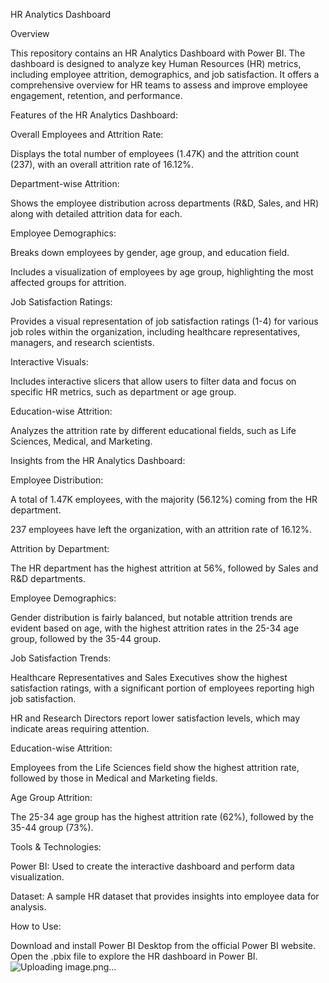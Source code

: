 HR Analytics Dashboard

Overview

This repository contains an HR Analytics Dashboard with Power BI. The dashboard is designed to analyze key Human Resources (HR) metrics, including employee attrition, demographics, and job satisfaction. It offers a comprehensive overview for HR teams to assess and improve employee engagement, retention, and performance.

Features of the HR Analytics Dashboard:

Overall Employees and Attrition Rate:

Displays the total number of employees (1.47K) and the attrition count (237), with an overall attrition rate of 16.12%.

Department-wise Attrition:

Shows the employee distribution across departments (R&D, Sales, and HR) along with detailed attrition data for each.

Employee Demographics:

Breaks down employees by gender, age group, and education field.

Includes a visualization of employees by age group, highlighting the most affected groups for attrition.

Job Satisfaction Ratings:

Provides a visual representation of job satisfaction ratings (1-4) for various job roles within the organization, including healthcare representatives, managers, and research scientists.

Interactive Visuals:

Includes interactive slicers that allow users to filter data and focus on specific HR metrics, such as department or age group.

Education-wise Attrition:

Analyzes the attrition rate by different educational fields, such as Life Sciences, Medical, and Marketing.

Insights from the HR Analytics Dashboard:

Employee Distribution:

A total of 1.47K employees, with the majority (56.12%) coming from the HR department.

237 employees have left the organization, with an attrition rate of 16.12%.

Attrition by Department:

The HR department has the highest attrition at 56%, followed by Sales and R&D departments.

Employee Demographics:

Gender distribution is fairly balanced, but notable attrition trends are evident based on age, with the highest attrition rates in the 25-34 age group, followed by the 35-44 group.

Job Satisfaction Trends:

Healthcare Representatives and Sales Executives show the highest satisfaction ratings, with a significant portion of employees reporting high job satisfaction.

HR and Research Directors report lower satisfaction levels, which may indicate areas requiring attention.

Education-wise Attrition:

Employees from the Life Sciences field show the highest attrition rate, followed by those in Medical and Marketing fields.

Age Group Attrition:

The 25-34 age group has the highest attrition rate (62%), followed by the 35-44 group (73%).

Tools & Technologies:

Power BI: Used to create the interactive dashboard and perform data visualization.

Dataset: A sample HR dataset that provides insights into employee data for analysis.

How to Use:

Download and install Power BI Desktop from the official Power BI website.
Open the .pbix file to explore the HR dashboard in Power BI.
![Uploading image.png…]()
